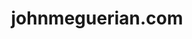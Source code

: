 ---
title: 'johnmeguerian.com'
url: 'https://johnmeguerian.com'
tags: ['product designer', 'frontend developer']
updatesFeed: ''
nsfw: false
rss: false
---